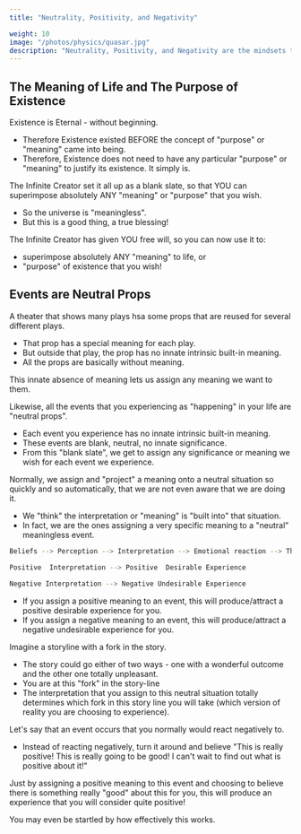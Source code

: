 ```yaml
---
title: "Neutrality, Positivity, and Negativity"

weight: 10
image: "/photos/physics/quasar.jpg"
description: "Neutrality, Positivity, and Negativity are the mindsets that are possible. The Essassani advocate Positivity and Neutrality, never Negativity"
---
```



## The Meaning of Life and The Purpose of Existence

Existence is Eternal - without beginning.   
- Therefore Existence existed BEFORE the concept of "purpose" or "meaning" came into being.
- Therefore, Existence does not need to have any particular "purpose" or "meaning" to justify its existence. It simply is.

The Infinite Creator set it all up as a blank slate, so that YOU can superimpose absolutely ANY  "meaning" or "purpose" that you wish.
- So the universe is "meaningless".
- But this is a good thing, a true blessing!

The Infinite Creator has given YOU free will, so you can now use it to:
- superimpose absolutely ANY "meaning" to life, or
- "purpose" of existence that you wish!

<!-- (Side Note=  see Neutral Props) -->



## Events are Neutral Props

A theater that shows many plays hsa some props that are reused for several different plays. 
- That prop has a special meaning for each play. 
- But outside that play, the prop has no innate intrinsic built-in meaning.
- All the props are basically without meaning. 

This innate absence of meaning lets us assign any meaning we want to them.

Likewise, all the events that you experiencing as "happening" in your life are "neutral props".
- Each event you experience has no innate intrinsic built-in meaning.
- These events are blank, neutral, no innate significance.
- From this "blank slate", we get to assign any significance or meaning we wish for each event we experience.

Normally, we assign and "project" a meaning onto a neutral situation so quickly and so automatically, that we are not even aware that we are doing it.
- We "think" the interpretation or "meaning" is "built into" that situation. 
- In fact, we are the ones assigning a very specific meaning to a "neutral" meaningless event. 

```bash
Beliefs --> Perception --> Interpretation --> Emotional reaction --> Thoughts --> Action
```

```bash
Positive  Interpretation --> Positive  Desirable Experience
````

```bash
Negative Interpretation --> Negative Undesirable Experience
````

- If you assign a positive meaning to an event, this will produce/attract a positive desirable experience for you.
- If you assign a negative meaning to an event, this will produce/attract a negative undesirable experience for you.  

Imagine a storyline with a fork in the story.
- The story could go either of two ways - one with a wonderful outcome and the other one totally unpleasant.
- You are at this "fork" in the story-line
- The interpretation that you assign to this neutral situation totally determines which fork in this story line you will take (which version of reality you are choosing to experience).


Let's say that an event occurs that you normally would react negatively to.
- Instead of reacting negatively, turn it around and believe "This is really positive! This is really going to be good! I can't wait to find out what is positive about it!"

Just by assigning a positive meaning to this event and choosing to believe there is something really "good" about this for you, this will produce an experience that you will consider quite positive!

You may even be startled by how effectively this works.

